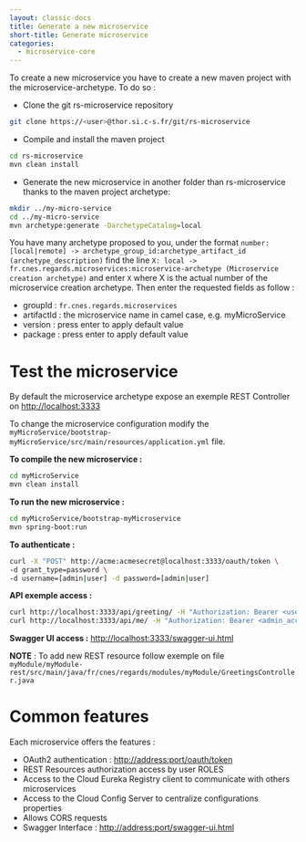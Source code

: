 ```yaml
---
layout: classic-docs
title: Generate a new microservice
short-title: Generate microservice
categories:
  - microservice-core
---
```


To create a new microservice you have to create a new maven project with the microservice-archetype. To do so :

- Clone the git rs-microservice repository<br>

```bash
git clone https://<user>@thor.si.c-s.fr/git/rs-microservice
```

- Compile and install the maven project<br>

```bash
cd rs-microservice
mvn clean install
```

- Generate the new microservice in another folder than rs-microservice thanks to the maven project archetype:

```bash
mkdir ../my-micro-service
cd ../my-micro-service
mvn archetype:generate -DarchetypeCatalog=local
```

You have many archetype proposed to you, under the format `number: [local|remote] -> archetype_group_id:archetype_artifact_id (archetype_description)` find the line `X: local -> fr.cnes.regards.microservices:microservice-archetype (Microservice creation archetype)` and enter `X` where X is the actual number of the microservice creation archetype. Then enter the requested fields as follow :

- groupId : `fr.cnes.regards.microservices`
- artifactId : the microservice name in camel case, e.g. myMicroService
- version : press enter to apply default value
- package : press enter to apply default value

# Test the microservice

By default the microservice archetype expose an exemple REST Controller on <http://localhost:3333>

To change the microservice configuration modify the `myMicroService/bootstrap-myMicroService/src/main/resources/application.yml` file.

**To compile the new microservice :**

```bash
cd myMicroService
mvn clean install
```

**To run the new microservice :**

```bash
cd myMicroService/bootstrap-myMicroservice
mvn spring-boot:run
```

**To authenticate :**

```bash
curl -X "POST" http://acme:acmesecret@localhost:3333/oauth/token \
-d grant_type=password \
-d username=[admin|user] -d password=[admin|user]
```

**API exemple access :**<br>

```bash
curl http://localhost:3333/api/greeting/ -H "Authorization: Bearer <user_acces_token>"
curl http://localhost:3333/api/me/ -H "Authorization: Bearer <admin_acces_token>"
```

**Swagger UI access :** <http://localhost:3333/swagger-ui.html>

**NOTE** : To add new REST resource follow exemple on file `myModule/myModule-rest/src/main/java/fr/cnes/regards/modules/myModule/GreetingsController.java`

# Common features

Each microservice offers the features :

- OAuth2 authentication : <http://address:port/oauth/token>
- REST Resources authorization access by user ROLES
- Access to the Cloud Eureka Registry client to communicate with others microservices
- Access to the Cloud Config Server to centralize configurations properties
- Allows CORS requests
- Swagger Interface : <http://address:port/swagger-ui.html>
